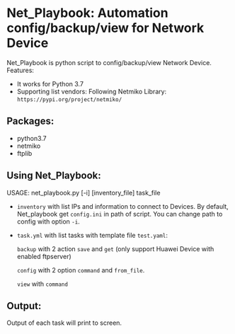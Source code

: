 # Net_Playbook: Automation config/backup/view for Network Device
Net_Playbook is python script to config/backup/view Network Device. Features:
* It works for Python 3.7
* Supporting list vendors: Following Netmiko Library: `https://pypi.org/project/netmiko/`

## Packages:
* python3.7
* netmiko
* ftplib

## Using Net_Playbook:
USAGE: net_playbook.py [-i] [inventory_file] task_file

* `inventory` with list IPs and information to connect to Devices. By default, Net_playbook get `config.ini` in path of script. You can change path to config with option `-i`.

* `task.yml` with list tasks with template file `test.yaml`:

    `backup` with 2 action `save` and `get` (only support Huawei Device with enabled ftpserver)
    
    `config` with 2 option `command` and `from_file`.
    
    `view` with `command`

## Output:

Output of each task will print to screen.